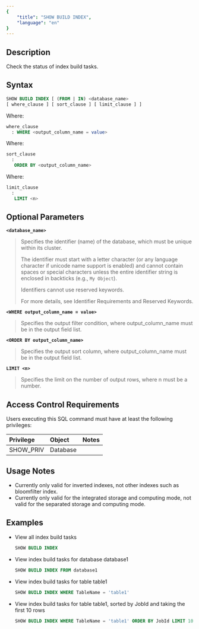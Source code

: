 ```yaml
---
{
    "title": "SHOW BUILD INDEX",
    "language": "en"
}
---
```


<!--
Licensed to the Apache Software Foundation (ASF) under one
or more contributor license agreements.  See the NOTICE file
distributed with this work for additional information
regarding copyright ownership.  The ASF licenses this file
to you under the Apache License, Version 2.0 (the
"License"); you may not use this file except in compliance
with the License.  You may obtain a copy of the License at

  http://www.apache.org/licenses/LICENSE-2.0

Unless required by applicable law or agreed to in writing,
software distributed under the License is distributed on an
"AS IS" BASIS, WITHOUT WARRANTIES OR CONDITIONS OF ANY
KIND, either express or implied.  See the License for the
specific language governing permissions and limitations
under the License.
-->


## Description

Check the status of index build tasks.

## Syntax

```sql
SHOW BUILD INDEX [ (FROM | IN) <database_name>
[ where_clause ] [ sort_clause ] [ limit_clause ] ] 
```

Where:

```sql
where_clause
  : WHERE <output_column_name = value>
```

Where:

```sql
sort_clause
  :
   ORDER BY <output_column_name>
```

Where:

```sql
limit_clause
  :
   LIMIT <n>
```
## Optional Parameters

**`<database_name>`**

> Specifies the identifier (name) of the database, which must be unique within its cluster.
>
> The identifier must start with a letter character (or any language character if unicode name support is enabled) and cannot contain spaces or special characters unless the entire identifier string is enclosed in backticks (e.g., `My Object`).
>
> Identifiers cannot use reserved keywords.
>
> For more details, see Identifier Requirements and Reserved Keywords.


**`<WHERE output_column_name = value>`**

> Specifies the output filter condition, where output_column_name must be in the output field list.

**`<ORDER BY output_column_name>`**

> Specifies the output sort column, where output_column_name must be in the output field list.

**`LIMIT <n>`**

> Specifies the limit on the number of output rows, where n must be a number.

## Access Control Requirements

Users executing this SQL command must have at least the following privileges:

| Privilege | Object   | Notes |
| :-------- | :------- | :---- |
| SHOW_PRIV | Database |       |

## Usage Notes

- Currently only valid for inverted indexes, not other indexes such as bloomfilter index.
- Currently only valid for the integrated storage and computing mode, not valid for the separated storage and computing mode.

## Examples

- View all index build tasks

  ```sql
  SHOW BUILD INDEX
  ```

- View index build tasks for database database1

  ```sql
  SHOW BUILD INDEX FROM database1
  ```

- View index build tasks for table table1

  ```sql
  SHOW BUILD INDEX WHERE TableName = 'table1'
  ```

- View index build tasks for table table1, sorted by JobId and taking the first 10 rows

  ```sql
  SHOW BUILD INDEX WHERE TableName = 'table1' ORDER BY JobId LIMIT 10
  ```